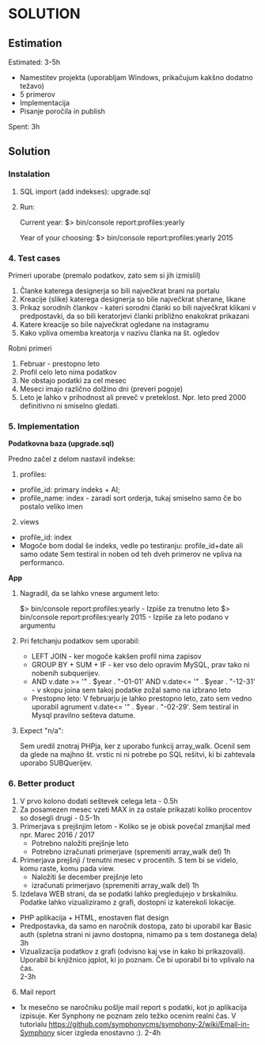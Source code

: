 SOLUTION
========

Estimation
----------
Estimated: 3-5h
  - Namestitev projekta (uporabljam Windows, prikačujum kakšno dodatno težavo)
  - 5 primerov
  - Implementacija  
  - Pisanje poročila in publish
  
Spent: 3h


Solution
--------

### Instalation
1. SQL import (add indekses): upgrade.sql

2. Run: 

    Current year: $> bin/console report:profiles:yearly

    Year of your choosing: $> bin/console report:profiles:yearly 2015

### 4. Test cases
 
 Primeri uporabe (premalo podatkov, zato sem si jih izmislil)
 1. Članke katerega designerja so bili največkrat brani na portalu
 2. Kreacije (slike) katerega designerja so bile največkrat sherane, likane
 3. Prikaz sorodnih člankov - kateri sorodni članki so bili največkrat klikani v predpostavki, da so bili keratorjevi članki približno enakokrat prikazani
 4. Katere kreacije so bile največkrat ogledane na instagramu
 5. Kako vpliva omemba kreatorja v nazivu članka na št. ogledov
 
 Robni primeri
 1. Februar - prestopno leto
 2. Profil celo leto nima podatkov
 3. Ne obstajo podatki za cel mesec
 4. Meseci imajo različno dolžino dni (preveri pogoje)
 5. Leto je lahko v prihodnost ali preveč v preteklost. Npr. leto pred 2000 definitivno ni smiselno gledati. 
 
 
 
### 5. Implementation
**Podatkovna baza (upgrade.sql)**

Predno začel z delom nastavil indekse:

  1. profiles: 
   - profile_id: primary indeks + AI;
   - profile_name: index - zaradi sort orderja, tukaj smiselno samo če bo postalo veliko imen
   
  2. views
   - profile_id: index
   - Mogoče bom dodal še indeks, vedle po testiranju:  profile_id+date ali samo odate
      Sem testiral in noben od teh dveh primerov ne vpliva na performanco. 
 
**App**
  
1. Nagradil, da se lahko vnese argument leto:
    
    $> bin/console report:profiles:yearly - Izpiše za trenutno leto
    $> bin/console report:profiles:yearly 2015 - Izpiše za leto podano v argumentu


2. Pri fetchanju podatkov sem uporabil:
      - LEFT JOIN - ker mogoče kakšen profil nima zapisov
      - GROUP BY + SUM + IF - ker vso delo opravim MySQL, prav tako ni nobenih subquerijev. 
      - AND v.date >= '" . $year . "-01-01' AND v.date<= '" . $year . "-12-31' - v skopu joina sem takoj podatke zožal samo na izbrano leto
      - Prestopno leto: V februarju je lahko prestopno leto, zato sem vedno uporabil agrument v.date<= '" . $year . "-02-29'. Sem testiral in Mysql pravilno sešteva datume.
      
3. Expect "n/a": 

    Sem uredil znotraj PHPja, ker z uporabo funkcij array_walk. Ocenil sem da glede na majhno št. vrstic ni ni potrebe po SQL rešitvi, ki bi zahtevala uporabo SUBQuerijev. 
 

### 6. Better product

1. V prvo kolono dodati seštevek celega leta - 0.5h
2. Za posamezen mesec vzeti MAX in za ostale prikazati koliko procentov so dosegli drugi - 0.5-1h
3. Primerjava s prejšnjim letom - Koliko se je obisk povečal zmanjšal med npr. Marec 2016 / 2017 
   - Potrebno naložiti prejšnje leto
   - Potrebno izračunati primerjave  (spremeniti array_walk del)
   1h
4. Primerjava prejšnji / trenutni mesec v procentih. S tem bi se videlo, komu raste, komu pada view. 
   - Naložiti še december prejšnje leto
   - izračunati primerjavo (spremeniti array_walk del)
   1h
5. Izdelava WEB strani, da se podatki lahko pregledujejo v brskalniku. Podatke lahko vizualiziramo z grafi, dostopni iz katerekoli lokacije. 
  - PHP aplikacija + HTML, enostaven flat design
  - Predpostavka, da samo en naročnik dostopa, zato bi uporabil kar Basic auth (spletna strani ni javno dostopna, nimamo pa s tem dostanega dela)
  3h
  - Vizualizacija podatkov z grafi (odvisno kaj vse in kako bi prikazovali). Uporabil bi knjižnico jqplot, ki jo poznam. Če bi uporabil bi to vplivalo na čas.    
  2-3h
6. Mail report
  - 1x mesečno se naročniku pošlje mail report s podatki, kot jo aplikacija izpisuje. 
  Ker Synphony ne poznam zelo težko ocenim realni čas. V tutorialu https://github.com/symphonycms/symphony-2/wiki/Email-in-Symphony sicer izgleda enostavno :). 
  2-4h
  

    
 


 




